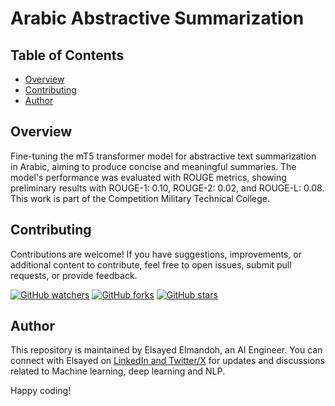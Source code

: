 # Arabic Abstractive Summarization

## Table of Contents

- [Overview](#overview)
- [Contributing](#contributing)
- [Author](#author)

## Overview

Fine-tuning the mT5 transformer model for abstractive text summarization in Arabic, aiming to produce concise and meaningful summaries. The model's performance was evaluated with ROUGE metrics, showing preliminary results with ROUGE-1: 0.10, ROUGE-2: 0.02, and ROUGE-L: 0.08. This work is part of the Competition Military Technical College.

## Contributing

Contributions are welcome! If you have suggestions, improvements, or additional content to contribute, feel free to open issues, submit pull requests, or provide feedback. 

[![GitHub watchers](https://img.shields.io/github/watchers/elsayedelmandoh/Arabic_Abstractive_Summarization.svg?style=social&label=Watch)](https://GitHub.com/elsayedelmandoh/Arabic_Abstractive_Summarization/watchers/?WT.mc_id=academic-105485-koreyst)
[![GitHub forks](https://img.shields.io/github/forks/elsayedelmandoh/Arabic_Abstractive_Summarization.svg?style=social&label=Fork)](https://GitHub.com/elsayedelmandoh/Arabic_Abstractive_Summarization/network/?WT.mc_id=academic-105485-koreyst)
[![GitHub stars](https://img.shields.io/github/stars/elsayedelmandoh/Arabic_Abstractive_Summarization.svg?style=social&label=Star)](https://GitHub.com/elsayedelmandoh/Arabic_Abstractive_Summarization/stargazers/?WT.mc_id=academic-105485-koreyst)

## Author

This repository is maintained by Elsayed Elmandoh, an AI Engineer. You can connect with Elsayed on [LinkedIn and Twitter/X](https://linktr.ee/elsayedelmandoh) for updates and discussions related to Machine learning, deep learning and NLP.

Happy coding!
